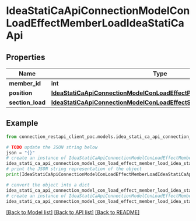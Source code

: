 # IdeaStatiCaApiConnectionModelConLoadEffectMemberLoadIdeaStatiCaApi


## Properties

Name | Type | Description | Notes
------------ | ------------- | ------------- | -------------
**member_id** | **int** |  | [optional] 
**position** | [**IdeaStatiCaApiConnectionModelConLoadEffectPositionEnumIdeaStatiCaApi**](IdeaStatiCaApiConnectionModelConLoadEffectPositionEnumIdeaStatiCaApi.md) |  | [optional] 
**section_load** | [**IdeaStatiCaApiConnectionModelConLoadEffectSectionLoadIdeaStatiCaApi**](IdeaStatiCaApiConnectionModelConLoadEffectSectionLoadIdeaStatiCaApi.md) |  | [optional] 

## Example

```python
from connection_restapi_client_poc.models.idea_stati_ca_api_connection_model_con_load_effect_member_load_idea_stati_ca_api import IdeaStatiCaApiConnectionModelConLoadEffectMemberLoadIdeaStatiCaApi

# TODO update the JSON string below
json = "{}"
# create an instance of IdeaStatiCaApiConnectionModelConLoadEffectMemberLoadIdeaStatiCaApi from a JSON string
idea_stati_ca_api_connection_model_con_load_effect_member_load_idea_stati_ca_api_instance = IdeaStatiCaApiConnectionModelConLoadEffectMemberLoadIdeaStatiCaApi.from_json(json)
# print the JSON string representation of the object
print(IdeaStatiCaApiConnectionModelConLoadEffectMemberLoadIdeaStatiCaApi.to_json())

# convert the object into a dict
idea_stati_ca_api_connection_model_con_load_effect_member_load_idea_stati_ca_api_dict = idea_stati_ca_api_connection_model_con_load_effect_member_load_idea_stati_ca_api_instance.to_dict()
# create an instance of IdeaStatiCaApiConnectionModelConLoadEffectMemberLoadIdeaStatiCaApi from a dict
idea_stati_ca_api_connection_model_con_load_effect_member_load_idea_stati_ca_api_from_dict = IdeaStatiCaApiConnectionModelConLoadEffectMemberLoadIdeaStatiCaApi.from_dict(idea_stati_ca_api_connection_model_con_load_effect_member_load_idea_stati_ca_api_dict)
```
[[Back to Model list]](../README.md#documentation-for-models) [[Back to API list]](../README.md#documentation-for-api-endpoints) [[Back to README]](../README.md)


